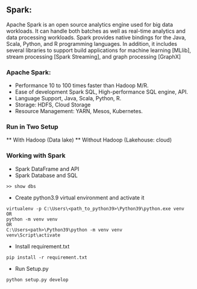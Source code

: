 ## Spark:

Apache Spark is an open source analytics engine used for big data workloads. It can handle both batches as well as real-time analytics and data processing workloads.
Spark provides native bindings for the Java, Scala, Python, and R programming languages. In addition, it includes several libraries to support build applications for machine learning [MLlib], stream processing [Spark Streaming], and graph processing [GraphX]

### Apache Spark:
* Performance 10 to 100 times faster than Hadoop M/R.
* Ease of development Spark SQL, High-performance SQL engine, API.
* Language Support, Java, Scala, Python, R.
* Storage: HDFS, Cloud Storage
* Resource Management: YARN, Mesos, Kubernetes.
### Run in Two Setup
** With Hadoop (Data lake)
** Without Hadoop (Lakehouse: cloud)

### Working with Spark
* Spark DataFrame and API
* Spark Database and SQL

```
>> show dbs
```


* Create python3.9 virtual environment and activate it
 ```
virtualenv -p C:\Users\<path_to_python39>\Python39\python.exe venv
OR
python -m venv venv
OR
C:\Users<path>\Python39\python -m venv venv
 venv\Script\activate
  ```
* Install requirement.txt
 ```
pip install -r requirement.txt
 ```
* Run Setup.py
 ```
python setup.py develop
```

